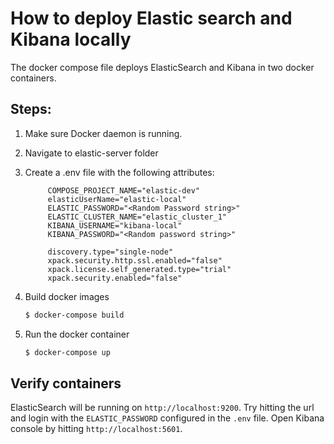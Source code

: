 # How to deploy Elastic search and Kibana locally
The docker compose file deploys ElasticSearch and Kibana in two docker containers.

## Steps:
1. Make sure Docker daemon is running.
2. Navigate to elastic-server folder
3. Create a .env file with the following attributes:
   ```shell
        COMPOSE_PROJECT_NAME="elastic-dev"
        elasticUserName="elastic-local"
        ELASTIC_PASSWORD="<Random Password string>"
        ELASTIC_CLUSTER_NAME="elastic_cluster_1"
        KIBANA_USERNAME="kibana-local"
        KIBANA_PASSWORD="<Random password string>"

        discovery.type="single-node"
        xpack.security.http.ssl.enabled="false"
        xpack.license.self_generated.type="trial"
        xpack.security.enabled="false"
   ```

4. Build docker images
   ```bash
   $ docker-compose build
   ```

5. Run the docker container
   ```bash
   $ docker-compose up
   ```

## Verify containers
ElasticSearch will be running on `http://localhost:9200`. Try hitting the url and login with the `ELASTIC_PASSWORD` configured in the `.env` file.
Open Kibana console by hitting `http://localhost:5601`.